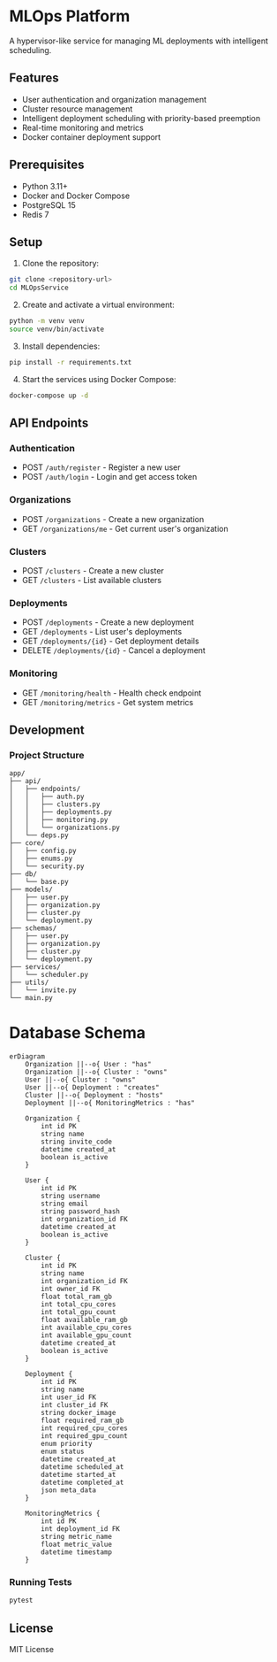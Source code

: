 # MLOps Platform

A hypervisor-like service for managing ML deployments with intelligent scheduling.

## Features

- User authentication and organization management
- Cluster resource management
- Intelligent deployment scheduling with priority-based preemption
- Real-time monitoring and metrics
- Docker container deployment support

## Prerequisites

- Python 3.11+
- Docker and Docker Compose
- PostgreSQL 15
- Redis 7

## Setup

1. Clone the repository:

```bash
git clone <repository-url>
cd MLOpsService
```

2. Create and activate a virtual environment:

```bash
python -m venv venv
source venv/bin/activate
```

3. Install dependencies:

```bash
pip install -r requirements.txt
```

4. Start the services using Docker Compose:

```bash
docker-compose up -d
```

## API Endpoints

### Authentication

- POST `/auth/register` - Register a new user
- POST `/auth/login` - Login and get access token

### Organizations

- POST `/organizations` - Create a new organization
- GET `/organizations/me` - Get current user's organization

### Clusters

- POST `/clusters` - Create a new cluster
- GET `/clusters` - List available clusters

### Deployments

- POST `/deployments` - Create a new deployment
- GET `/deployments` - List user's deployments
- GET `/deployments/{id}` - Get deployment details
- DELETE `/deployments/{id}` - Cancel a deployment

### Monitoring

- GET `/monitoring/health` - Health check endpoint
- GET `/monitoring/metrics` - Get system metrics

## Development

### Project Structure

```
app/
├── api/
│   ├── endpoints/
│   │   ├── auth.py
│   │   ├── clusters.py
│   │   ├── deployments.py
│   │   ├── monitoring.py
│   │   └── organizations.py
│   └── deps.py
├── core/
│   ├── config.py
│   ├── enums.py
│   └── security.py
├── db/
│   └── base.py
├── models/
│   ├── user.py
│   ├── organization.py
│   ├── cluster.py
│   └── deployment.py
├── schemas/
│   ├── user.py
│   ├── organization.py
│   ├── cluster.py
│   └── deployment.py
├── services/
│   └── scheduler.py
├── utils/
│   └── invite.py
└── main.py
```

# Database Schema

```mermaid
erDiagram
    Organization ||--o{ User : "has"
    Organization ||--o{ Cluster : "owns"
    User ||--o{ Cluster : "owns"
    User ||--o{ Deployment : "creates"
    Cluster ||--o{ Deployment : "hosts"
    Deployment ||--o{ MonitoringMetrics : "has"

    Organization {
        int id PK
        string name
        string invite_code
        datetime created_at
        boolean is_active
    }

    User {
        int id PK
        string username
        string email
        string password_hash
        int organization_id FK
        datetime created_at
        boolean is_active
    }

    Cluster {
        int id PK
        string name
        int organization_id FK
        int owner_id FK
        float total_ram_gb
        int total_cpu_cores
        int total_gpu_count
        float available_ram_gb
        int available_cpu_cores
        int available_gpu_count
        datetime created_at
        boolean is_active
    }

    Deployment {
        int id PK
        string name
        int user_id FK
        int cluster_id FK
        string docker_image
        float required_ram_gb
        int required_cpu_cores
        int required_gpu_count
        enum priority
        enum status
        datetime created_at
        datetime scheduled_at
        datetime started_at
        datetime completed_at
        json meta_data
    }

    MonitoringMetrics {
        int id PK
        int deployment_id FK
        string metric_name
        float metric_value
        datetime timestamp
    }
```

### Running Tests

```bash
pytest
```

## License

MIT License
